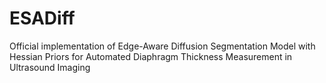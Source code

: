 # ESADiff
Official implementation of Edge-Aware Diffusion Segmentation Model with Hessian Priors for Automated Diaphragm Thickness Measurement in Ultrasound Imaging
